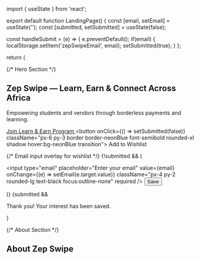 import { useState } from 'react';

export default function LandingPage() { const [email, setEmail] = useState(''); const [submitted, setSubmitted] = useState(false);

const handleSubmit = (e) => { e.preventDefault(); if(email) { localStorage.setItem('zepSwipeEmail', email); setSubmitted(true); } };

return ( <div className="min-h-screen bg-gradient-to-br from-[#001f3f] via-[#002b5c] to-[#004080] text-white flex flex-col font-sans"> {/* Hero Section */} <section className="flex flex-col items-center justify-center text-center px-6 py-24 md:py-36"> <h1 className="text-4xl md:text-6xl font-extrabold mb-4 neon-text">Zep Swipe — Learn, Earn & Connect Across Africa</h1> <p className="text-lg md:text-2xl text-gray-300 mb-8 max-w-xl">Empowering students and vendors through borderless payments and learning.</p> <div className="flex flex-col md:flex-row gap-4"> <a href="https://forms.gle/7Pr7gLySfroWMptC9" target="_blank" rel="noopener noreferrer" className="px-6 py-3 bg-neonBlue text-[#001f3f] font-semibold rounded-xl shadow hover:bg-neonCyan transition"> Join Learn & Earn Program </a> <button onClick={() => setSubmitted(false)} className="px-6 py-3 border border-neonBlue font-semibold rounded-xl shadow hover:bg-neonBlue transition"> Add to Wishlist </button> </div>

{/* Email input overlay for wishlist */}
    {!submitted && (
      <form onSubmit={handleSubmit} className="mt-6 flex flex-col md:flex-row gap-2 items-center justify-center">
        <input 
          type="email" 
          placeholder="Enter your email" 
          value={email} 
          onChange={(e) => setEmail(e.target.value)} 
          className="px-4 py-2 rounded-lg text-black focus:outline-none" 
          required
        />
        <button type="submit" className="px-4 py-2 bg-neonBlue font-semibold rounded-lg hover:bg-neonCyan transition">
          Save
        </button>
      </form>
    )}
    {submitted && <p className="mt-4 text-neonCyan">Thank you! Your interest has been saved.</p>}
  </section>

  {/* About Section */}
  <section className="px-6 py-16 md:py-24 bg-[#001f3f] text-center">
    <h2 className="text-3xl md:text-4xl font-bold mb-4 neon-text">About Zep Swipe</h2>
    <p class

